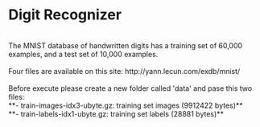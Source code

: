 # Digit Recognizer
<br/>
The MNIST database of handwritten digits has a training set of 60,000 examples, and a test set of 10,000 examples.
<br/>
<br/>
Four files are available on this site: http://yann.lecun.com/exdb/mnist/ 
<br/>
<br/>
Before execute please create a new folder called 'data' and pase this two files: <br/>
**- train-images-idx3-ubyte.gz:  training set images (9912422 bytes)** <br/>
**- train-labels-idx1-ubyte.gz:  training set labels (28881 bytes)**

